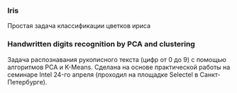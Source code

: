 
### Iris
Простая задача классификации цветков ириса

### Handwritten digits recognition by PCA and clustering
Задача распознавания рукописного текста (цифр от 0 до 9) с помощью алгоритмов PCA и K-Means. Сделана на основе практической работы на семинаре Intel 24-го апреля (проходил на площадке Selectel в Санкт-Петербурге).

